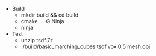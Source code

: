 - Build
  - mkdir build && cd build
  - cmake .. -G Ninja
  - ninja
- Test
  - unzip tsdf.7z
  - ./build/basic_marching_cubes tsdf.vox 0.5 mesh.obj
